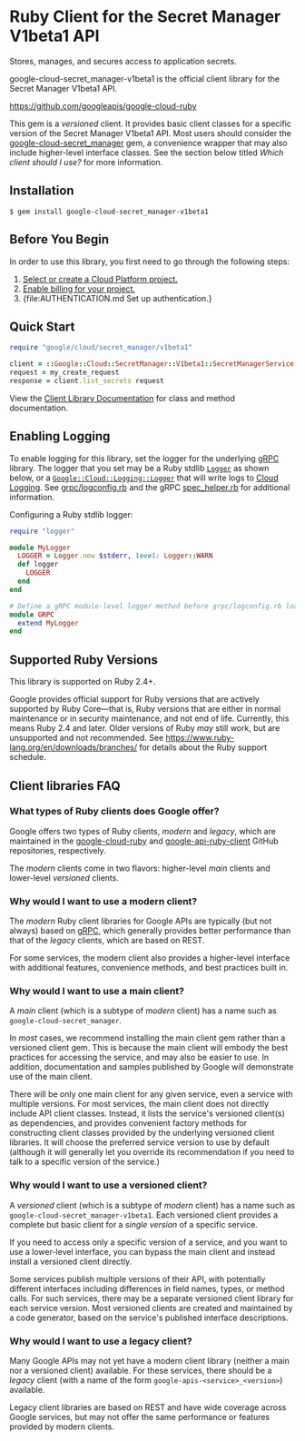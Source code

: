 # Ruby Client for the Secret Manager V1beta1 API

Stores, manages, and secures access to application secrets.

google-cloud-secret_manager-v1beta1 is the official client library for the Secret Manager V1beta1 API.

https://github.com/googleapis/google-cloud-ruby

This gem is a _versioned_ client. It provides basic client classes for a
specific version of the Secret Manager V1beta1 API. Most users should consider the
[google-cloud-secret_manager](https://rubygems.org/gems/google-cloud-secret_manager)
gem, a convenience wrapper that may also include higher-level interface classes.
See the section below titled *Which client should I use?* for more information.

## Installation

```
$ gem install google-cloud-secret_manager-v1beta1
```

## Before You Begin

In order to use this library, you first need to go through the following steps:

1. [Select or create a Cloud Platform project.](https://console.cloud.google.com/project)
1. [Enable billing for your project.](https://cloud.google.com/billing/docs/how-to/modify-project#enable_billing_for_a_project)
1. {file:AUTHENTICATION.md Set up authentication.}

## Quick Start

```ruby
require "google/cloud/secret_manager/v1beta1"

client = ::Google::Cloud::SecretManager::V1beta1::SecretManagerService::Client.new
request = my_create_request
response = client.list_secrets request
```

View the [Client Library Documentation](https://googleapis.dev/ruby/google-cloud-secret_manager-v1beta1/latest)
for class and method documentation.

## Enabling Logging

To enable logging for this library, set the logger for the underlying [gRPC](https://github.com/grpc/grpc/tree/master/src/ruby) library.
The logger that you set may be a Ruby stdlib [`Logger`](https://ruby-doc.org/stdlib/libdoc/logger/rdoc/Logger.html) as shown below,
or a [`Google::Cloud::Logging::Logger`](https://googleapis.dev/ruby/google-cloud-logging/latest)
that will write logs to [Cloud Logging](https://cloud.google.com/logging/). See [grpc/logconfig.rb](https://github.com/grpc/grpc/blob/master/src/ruby/lib/grpc/logconfig.rb)
and the gRPC [spec_helper.rb](https://github.com/grpc/grpc/blob/master/src/ruby/spec/spec_helper.rb) for additional information.

Configuring a Ruby stdlib logger:

```ruby
require "logger"

module MyLogger
  LOGGER = Logger.new $stderr, level: Logger::WARN
  def logger
    LOGGER
  end
end

# Define a gRPC module-level logger method before grpc/logconfig.rb loads.
module GRPC
  extend MyLogger
end
```

## Supported Ruby Versions

This library is supported on Ruby 2.4+.

Google provides official support for Ruby versions that are actively supported
by Ruby Core—that is, Ruby versions that are either in normal maintenance or
in security maintenance, and not end of life. Currently, this means Ruby 2.4
and later. Older versions of Ruby _may_ still work, but are unsupported and not
recommended. See https://www.ruby-lang.org/en/downloads/branches/ for details
about the Ruby support schedule.

## Client libraries FAQ

### What types of Ruby clients does Google offer?

Google offers two types of Ruby clients, _modern_ and _legacy_, which are
maintained in the
[google-cloud-ruby](https://github.com/googleapis/google-cloud-ruby) and
[google-api-ruby-client](https://github.com/googleapis/google-api-ruby-client)
GitHub repositories, respectively.

The _modern_ clients come in two flavors: higher-level _main_ clients
and lower-level _versioned_ clients.

### Why would I want to use a modern client?

The _modern_ Ruby client libraries for Google APIs are typically (but not
always) based on [gRPC](https://grpc.io/), which generally provides better
performance than that of the _legacy_ clients, which are based on REST.

For some services, the modern client also provides a higher-level interface
with additional features, convenience methods, and best practices built in.

### Why would I want to use a main client?

A _main_ client (which is a subtype of _modern_ client) has a name such as
`google-cloud-secret_manager`.

In _most_ cases, we recommend installing the main client gem rather than a
versioned client gem. This is because the main client will embody the best
practices for accessing the service, and may also be easier to use. In
addition, documentation and samples published by Google will demonstrate use
of the main client.

There will be only one main client for any given service, even a service with
multiple versions. For most services, the main client does not directly include
API client classes. Instead, it lists the service's versioned client(s) as
dependencies, and provides convenient factory methods for constructing client
classes provided by the underlying versioned client libraries. It will choose
the preferred service version to use by default (although it will generally let
you override its recommendation if you need to talk to a specific version of the
service.)

### Why would I want to use a versioned client?

A _versioned_ client (which is a subtype of _modern_ client) has a name such as
`google-cloud-secret_manager-v1beta1`. Each versioned client provides a complete but basic client
for a _single version_ of a specific service.

If you need to access only a specific version of a service, and you want to use
a lower-level interface, you can bypass the main client and instead install a
versioned client directly.

Some services publish multiple versions of their API, with potentially different
interfaces including differences in field names, types, or method calls. For
such services, there may be a separate versioned client library for each service
version. Most versioned clients are created and maintained by a code generator,
based on the service's published interface descriptions.

### Why would I want to use a legacy client?

Many Google APIs may not yet have a modern client library (neither a
main nor a versioned client) available. For these services, there should be a
_legacy_ client (with a name of the form `google-apis-<service>_<version>`)
available.

Legacy client libraries are based on REST and have wide coverage across Google
services, but may not offer the same performance or features provided by modern
clients.

